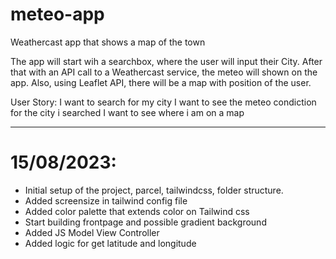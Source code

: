 # meteo-app

Weathercast app that shows a map of the town

The app will start wih a searchbox, where the user will input their City.
After that with an API call to a Weathercast service, the meteo will shown on the app.
Also, using Leaflet API, there will be a map with position of the user.

User Story:
I want to search for my city
I want to see the meteo condiction for the city i searched
I want to see where i am on a map

---

# 15/08/2023:

- Initial setup of the project, parcel, tailwindcss, folder structure.
- Added screensize in tailwind config file
- Added color palette that extends color on Tailwind css
- Start building frontpage and possible gradient background
- Added JS Model View Controller
- Added logic for get latitude and longitude
